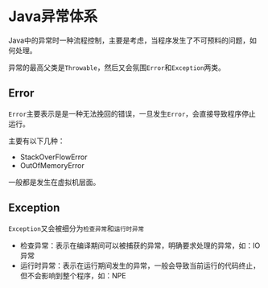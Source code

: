 # Java异常体系

Java中的异常时一种流程控制，主要是考虑，当程序发生了不可预料的问题，如何处理。



异常的最高父类是`Throwable`，然后又会氛围`Error`和`Exception`两类。



## Error

`Error`主要表示是是一种无法挽回的错误，一旦发生`Error`，会直接导致程序停止运行。

主要有以下几种：

* StackOverFlowError
* OutOfMemoryError

一般都是发生在虚拟机层面。

## Exception

`Exception`又会被细分为`检查异常`和`运行时异常`

* 检查异常：表示在编译期间可以被捕获的异常，明确要求处理的异常，如：IO异常
* 运行时异常：表示在运行期间发生的异常，一般会导致当前运行的代码终止，但不会影响到整个程序，如：NPE